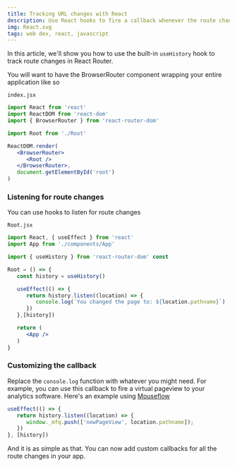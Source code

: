 ```yaml
---
title: Tracking URL changes with React
description: Use React hooks to fire a callback whenever the route changes for React Router
img: React.svg
tags: web dev, react, javascript
---
```

In this article, we'll show you how to use the built-in `useHistory` hook to track route changes in React Router.

You will want to have the BrowserRouter component wrapping your entire application like so

`index.jsx`
```jsx
import React from 'react' 
import ReactDOM from 'react-dom' 
import { BrowserRouter } from 'react-router-dom' 

import Root from './Root' 

ReactDOM.render( 
   <BrowserRouter> 
      <Root /> 
   </BrowserRouter>, 
   document.getElementById('root') 
)
```

### Listening for route changes
You can use hooks to listen for route changes

`Root.jsx`
```jsx
import React, { useEffect } from 'react' 
import App from './components/App' 

import { useHistory } from 'react-router-dom' const 

Root = () => { 
   const history = useHistory() 

   useEffect(() => {
      return history.listen((location) => { 
         console.log(`You changed the page to: ${location.pathname}`) 
      }) 
   },[history]) 

   return ( 
      <App /> 
   ) 
}
```

### Customizing the callback
Replace the `console.log` function with whatever you might need. For example, you can use this callback to fire a virtual pageview to your analytics software. Here's an example using [Mouseflow](https://mouseflow.com)

```jsx
useEffect(() => { 
   return history.listen((location) => { 
      window._mfq.push(['newPageView', location.pathname]); 
   }) 
}, [history])
```

And it is as simple as that. You can now add custom callbacks for all the route changes in your app.
